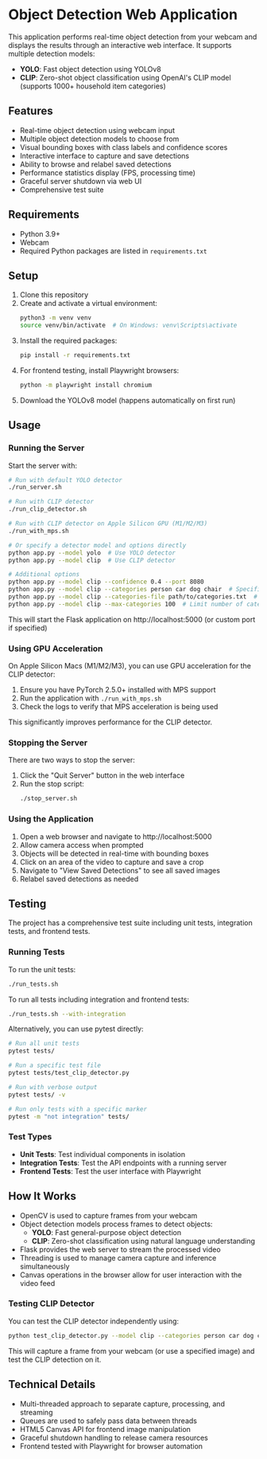 # Object Detection Web Application

This application performs real-time object detection from your webcam and displays the results through an interactive web interface. It supports multiple detection models:

- **YOLO**: Fast object detection using YOLOv8
- **CLIP**: Zero-shot object classification using OpenAI's CLIP model (supports 1000+ household item categories)

## Features

- Real-time object detection using webcam input 
- Multiple object detection models to choose from
- Visual bounding boxes with class labels and confidence scores
- Interactive interface to capture and save detections
- Ability to browse and relabel saved detections
- Performance statistics display (FPS, processing time)
- Graceful server shutdown via web UI
- Comprehensive test suite

## Requirements

- Python 3.9+
- Webcam
- Required Python packages are listed in `requirements.txt`

## Setup

1. Clone this repository
2. Create and activate a virtual environment:
   ```bash
   python3 -m venv venv
   source venv/bin/activate  # On Windows: venv\Scripts\activate
   ```
3. Install the required packages:
   ```bash
   pip install -r requirements.txt
   ```
4. For frontend testing, install Playwright browsers:
   ```bash
   python -m playwright install chromium
   ```
5. Download the YOLOv8 model (happens automatically on first run)

## Usage

### Running the Server

Start the server with:
```bash
# Run with default YOLO detector
./run_server.sh

# Run with CLIP detector
./run_clip_detector.sh

# Run with CLIP detector on Apple Silicon GPU (M1/M2/M3)
./run_with_mps.sh

# Or specify a detector model and options directly
python app.py --model yolo  # Use YOLO detector
python app.py --model clip  # Use CLIP detector

# Additional options
python app.py --model clip --confidence 0.4 --port 8080
python app.py --model clip --categories person car dog chair  # Specific categories for CLIP
python app.py --model clip --categories-file path/to/categories.txt  # Load categories from file
python app.py --model clip --max-categories 100  # Limit number of categories
```

This will start the Flask application on http://localhost:5000 (or custom port if specified)

### Using GPU Acceleration

On Apple Silicon Macs (M1/M2/M3), you can use GPU acceleration for the CLIP detector:

1. Ensure you have PyTorch 2.5.0+ installed with MPS support
2. Run the application with `./run_with_mps.sh`
3. Check the logs to verify that MPS acceleration is being used

This significantly improves performance for the CLIP detector.

### Stopping the Server

There are two ways to stop the server:
1. Click the "Quit Server" button in the web interface
2. Run the stop script:
   ```bash
   ./stop_server.sh
   ```

### Using the Application

1. Open a web browser and navigate to http://localhost:5000
2. Allow camera access when prompted
3. Objects will be detected in real-time with bounding boxes
4. Click on an area of the video to capture and save a crop
5. Navigate to "View Saved Detections" to see all saved images
6. Relabel saved detections as needed

## Testing

The project has a comprehensive test suite including unit tests, integration tests, and frontend tests.

### Running Tests

To run the unit tests:
```bash
./run_tests.sh
```

To run all tests including integration and frontend tests:
```bash
./run_tests.sh --with-integration
```

Alternatively, you can use pytest directly:
```bash
# Run all unit tests
pytest tests/

# Run a specific test file
pytest tests/test_clip_detector.py

# Run with verbose output
pytest tests/ -v

# Run only tests with a specific marker
pytest -m "not integration" tests/
```

### Test Types

- **Unit Tests**: Test individual components in isolation
- **Integration Tests**: Test the API endpoints with a running server
- **Frontend Tests**: Test the user interface with Playwright

## How It Works

- OpenCV is used to capture frames from your webcam
- Object detection models process frames to detect objects:
  - **YOLO**: Fast general-purpose object detection
  - **CLIP**: Zero-shot classification using natural language understanding
- Flask provides the web server to stream the processed video
- Threading is used to manage camera capture and inference simultaneously
- Canvas operations in the browser allow for user interaction with the video feed

### Testing CLIP Detector

You can test the CLIP detector independently using:
```bash
python test_clip_detector.py --model clip --categories person car dog chair
```

This will capture a frame from your webcam (or use a specified image) and test the CLIP detection on it.

## Technical Details

- Multi-threaded approach to separate capture, processing, and streaming
- Queues are used to safely pass data between threads
- HTML5 Canvas API for frontend image manipulation
- Graceful shutdown handling to release camera resources
- Frontend tested with Playwright for browser automation